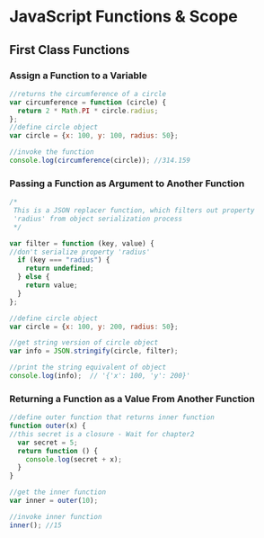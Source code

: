 # JavaScript Functions & Scope


## First Class Functions


### Assign a Function to a Variable

```javascript
//returns the circumference of a circle
var circumference = function (circle) {
  return 2 * Math.PI * circle.radius;
};
//define circle object
var circle = {x: 100, y: 100, radius: 50};

//invoke the function
console.log(circumference(circle)); //314.159
```


### Passing a Function as Argument to Another Function

```javascript
/*
 This is a JSON replacer function, which filters out property
 'radius' from object serialization process
 */

var filter = function (key, value) {
//don't serialize property 'radius'
  if (key === "radius") {
    return undefined;
  } else {
    return value;
  }
};

//define circle object
var circle = {x: 100, y: 200, radius: 50};

//get string version of circle object
var info = JSON.stringify(circle, filter);

//print the string equivalent of object
console.log(info);  // '{'x': 100, 'y': 200}'
```

### Returning a Function as a Value From Another Function

```javascript
//define outer function that returns inner function
function outer(x) {
//this secret is a closure - Wait for chapter2
  var secret = 5;
  return function () {
    console.log(secret + x);
  }
}

//get the inner function
var inner = outer(10);

//invoke inner function
inner(); //15
```